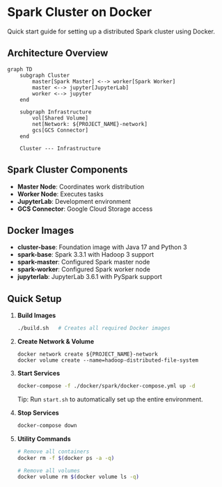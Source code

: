 # Spark Cluster on Docker

Quick start guide for setting up a distributed Spark cluster using Docker.

## Architecture Overview

```mermaid
graph TD
    subgraph Cluster
        master[Spark Master] <--> worker[Spark Worker]
        master <--> jupyter[JupyterLab]
        worker <--> jupyter
    end
    
    subgraph Infrastructure
        vol[Shared Volume]
        net[Network: ${PROJECT_NAME}-network]
        gcs[GCS Connector]
    end
    
    Cluster --- Infrastructure
```

## Spark Cluster Components
- **Master Node**: Coordinates work distribution
- **Worker Node**: Executes tasks
- **JupyterLab**: Development environment
- **GCS Connector**: Google Cloud Storage access

## Docker Images
- **cluster-base**: Foundation image with Java 17 and Python 3
- **spark-base**: Spark 3.3.1 with Hadoop 3 support
- **spark-master**: Configured Spark master node
- **spark-worker**: Configured Spark worker node
- **jupyterlab**: JupyterLab 3.6.1 with PySpark support

## Quick Setup

1. **Build Images**
   ```bash
   ./build.sh   # Creates all required Docker images
   ```

2. **Create Network & Volume**
   ```
   docker network create ${PROJECT_NAME}-network
   docker volume create --name=hadoop-distributed-file-system
   ```

3. **Start Services**
   ```bash
   docker-compose -f ./docker/spark/docker-compose.yml up -d
   ```
   Tip: Run `start.sh` to automatically set up the entire environment.

4. **Stop Services**
   ```bash
   docker-compose down
   ```

5. **Utility Commands**
   ```bash
   # Remove all containers
   docker rm -f $(docker ps -a -q)
   
   # Remove all volumes
   docker volume rm $(docker volume ls -q)
   ```
